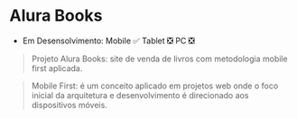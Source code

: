 # Alura Books
* Em Desensolvimento: Mobile ✅ Tablet ❎ PC ❎

> Projeto Alura Books: site de venda de livros com metodologia mobile first aplicada.

> Mobile First: é um conceito aplicado em projetos web onde o foco inicial da arquitetura e desenvolvimento é direcionado aos dispositivos móveis.

